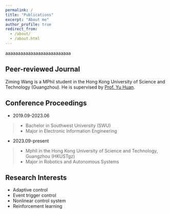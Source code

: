 ```yaml
---
permalink: /
title: "Publications"
excerpt: "About me"
author_profile: true
redirect_from: 
  - /about/
  - /about.html
---
```


aaaaaaaaaaaaaaaaaaaaaaaaaa

Peer-reviewed Journal
------
Ziming Wang is a MPhil student in the Hong Kong University of Science and Technology (Guangzhou). He is supervised by [Prof. Yu Huan](https://yuhuanlab.com/).

Conference Proceedings
------
- 2019.09-2023.06  
>- Bachelor in Southwest University (SWU)   
>- Major in Electronic Information Engineering  
- 2023.09-present  
>- Mphil in the Hong Kong University of Science and Technology, Guangzhou (HKUSTgz)
>- Major in Robotics and Autonomous Systems

Research Interests
------
- Adaptive control
- Event trigger control
- Nonlinear control system
- Reinforcement learning
